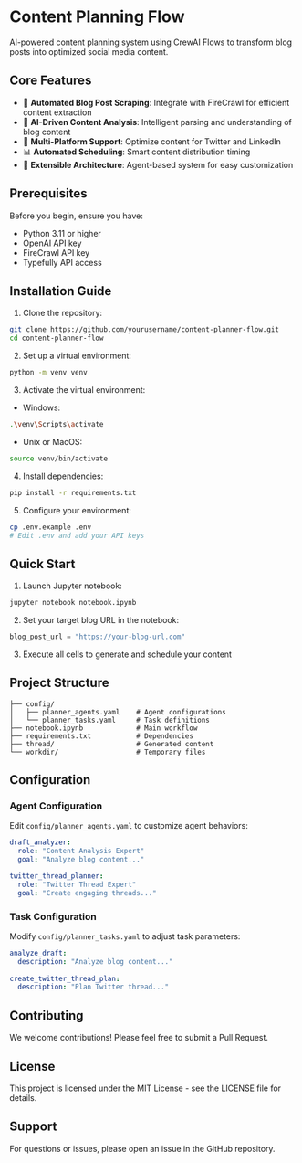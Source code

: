 # Content Planning Flow

AI-powered content planning system using CrewAI Flows to transform blog posts into optimized social media content.

## Core Features

- 🔄 **Automated Blog Post Scraping**: Integrate with FireCrawl for efficient content extraction
- 🤖 **AI-Driven Content Analysis**: Intelligent parsing and understanding of blog content
- 📱 **Multi-Platform Support**: Optimize content for Twitter and LinkedIn
- 📊 **Automated Scheduling**: Smart content distribution timing
- 🔌 **Extensible Architecture**: Agent-based system for easy customization

## Prerequisites

Before you begin, ensure you have:

- Python 3.11 or higher
- OpenAI API key
- FireCrawl API key
- Typefully API access

## Installation Guide

1. Clone the repository:
```bash
git clone https://github.com/yourusername/content-planner-flow.git
cd content-planner-flow
```

2. Set up a virtual environment:
```bash
python -m venv venv
```

3. Activate the virtual environment:
- Windows:
```bash
.\venv\Scripts\activate
```
- Unix or MacOS:
```bash
source venv/bin/activate
```

4. Install dependencies:
```bash
pip install -r requirements.txt
```

5. Configure your environment:
```bash
cp .env.example .env
# Edit .env and add your API keys
```

## Quick Start

1. Launch Jupyter notebook:
```bash
jupyter notebook notebook.ipynb
```

2. Set your target blog URL in the notebook:
```python
blog_post_url = "https://your-blog-url.com"
```

3. Execute all cells to generate and schedule your content

## Project Structure

```
├── config/
│   ├── planner_agents.yaml    # Agent configurations
│   └── planner_tasks.yaml     # Task definitions
├── notebook.ipynb             # Main workflow
├── requirements.txt           # Dependencies
├── thread/                    # Generated content
└── workdir/                   # Temporary files
```

## Configuration

### Agent Configuration

Edit `config/planner_agents.yaml` to customize agent behaviors:

```yaml
draft_analyzer:
  role: "Content Analysis Expert"
  goal: "Analyze blog content..."

twitter_thread_planner:
  role: "Twitter Thread Expert"
  goal: "Create engaging threads..."
```

### Task Configuration

Modify `config/planner_tasks.yaml` to adjust task parameters:

```yaml
analyze_draft:
  description: "Analyze blog content..."
  
create_twitter_thread_plan:
  description: "Plan Twitter thread..."
```

## Contributing

We welcome contributions! Please feel free to submit a Pull Request.

## License

This project is licensed under the MIT License - see the LICENSE file for details.

## Support

For questions or issues, please open an issue in the GitHub repository.